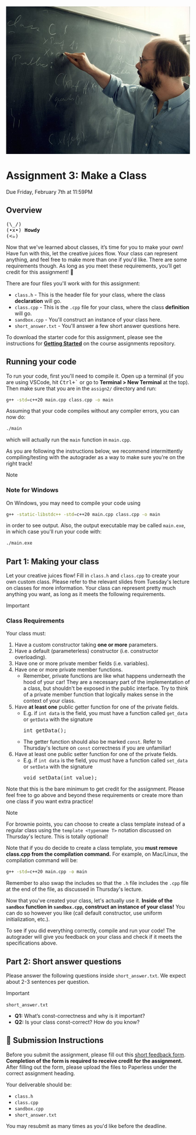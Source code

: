 <p align="center">
  <img src="docs/bjarne.jpg" alt="Bjarne Stroustrup writing the declaration of a class on a whiteboard" />
</p>

# Assignment 3: Make a Class

Due Friday, February 7th at 11:59PM

## Overview

<pre>
(\_/)
(•x•) <b>Howdy</b>
(<☕)
</pre>

Now that we've learned about classes, it’s time for you to make your own! Have fun with this, let the creative juices flow. Your class can represent anything, and feel free to make more than one if you'd like. There are some requirements though. As long as you meet these requirements, you’ll get credit for this assignment! 🙂

There are four files you'll work with for this assignment:

* `class.h` - This is the header file for your class, where the class **declaration** will go.
* `class.cpp` - This is the `.cpp` file for your class, where the class **definition** will go.
* `sandbox.cpp` - You'll construct an instance of your class here.
* `short_answer.txt` - You'll answer a few short answer questions here.

To download the starter code for this assignment, please see the instructions for [**Getting Started**](../README.md#getting-started) on the course assignments repository.

## Running your code

To run your code, first you'll need to compile it. Open up a terminal (if you are using VSCode, hit <kbd>Ctrl+\`</kbd> or go to **Terminal > New Terminal** at the top). Then make sure that you are in the `assign2/` directory and run:

```sh
g++ -std=c++20 main.cpp class.cpp -o main
```

Assuming that your code compiles without any compiler errors, you can now do:

```sh
./main
```

which will actually run the `main` function in `main.cpp`.

As you are following the instructions below, we recommend intermittently compiling/testing with the autograder as a way to make sure you're on the right track!

> [!NOTE]
>
> ### Note for Windows
>
> On Windows, you may need to compile your code using
>
> ```sh
> g++ -static-libstdc++ -std=c++20 main.cpp class.cpp -o main
> ```
>
> in order to see output. Also, the output executable may be called `main.exe`, in which case you'll run your code with:
>
> ```sh
> ./main.exe
> ```

## Part 1: Making your class

Let your creative juices flow! Fill in `class.h` and `class.cpp` to create your own custom class. Please refer to the relevant slides from Tuesday's lecture on classes for more information. Your class can represent pretty much anything you want, as long as it meets the following requirements.

> [!IMPORTANT]
> ### Class Requirements
>
> Your class must:
> 1. Have a custom constructor taking **one or more** parameters.
> 2. Have a default (parameterless) constructor (i.e. constructor overloading).
> 3. Have one or more private member fields (i.e. variables).
> 4. Have one or more private member functions.
>     - Remember, private functions are like what happens underneath the hood of your car! They are a necessary part of the implementation of a class, but shouldn't be exposed in the public interface. Try to think of a private member function that logically makes sense in the context of your class.
> 5. Have **at least one** public getter function for one of the private fields.
>     - E.g. if `int data` is the field, you must have a function called `get_data` or `getData` with the signature <pre lang="cpp">int getData();</pre>
>     - The getter function should also be marked `const`. Refer to Thursday's lecture on `const` correctness if you are unfamiliar!
> 6. Have at least one public setter function for one of the private fields.
>     - E.g. if `int data` is the field, you must have a function called `set_data` or `setData` with the signature <pre lang="cpp">void setData(int value);</pre>

Note that this is the bare minimum to get credit for the assignment. Please feel free to go above and beyond these requirements or create more than one class if you want extra practice!

> [!NOTE]
> For brownie points, you can choose to create a class template instead of a regular class using the `template <typename T>` notation discussed on Thursday's lecture. This is totally optional!
>
> Note that if you do decide to create a class template, you **must remove class.cpp
> from the compilation command.** For example, on Mac/Linux, the compilation
> command will be:
>
> ```sh
> g++ -std=c++20 main.cpp -o main
> ```
> 
> Remember to also swap the includes so that the `.h` file includes the `.cpp`
> file at the end of the file, as discussed in Thursday's lecture.

Now that you've created your class, let's actually use it. **Inside of the `sandbox` function in `sandbox.cpp`, construct an instance of your class!** You can do so however you like (call default constructor, use uniform initialization, etc.).

To see if you did everything correctly, compile and run your code! The autograder will give you feedback on your class and check if it meets the specifications above.

## Part 2: Short answer questions

Please answer the following questions inside `short_answer.txt`. We expect about 2-3 sentences per question.

> [!IMPORTANT]
> `short_answer.txt`
> - **Q1:** What’s const-correctness and why is it important?
> - **Q2:** Is your class const-correct? How do you know?

## 🚀 Submission Instructions

Before you submit the assignment, please fill out this [short feedback form](https://forms.gle/GpYLMocRHsgCfL6k8). **Completion of the form is required to receive credit for the assignment.** After filling out the form, please upload the files to Paperless under the correct assignment heading.

Your deliverable should be:

* `class.h`
* `class.cpp`
* `sandbox.cpp`
* `short_answer.txt`

You may resubmit as many times as you'd like before the deadline.
